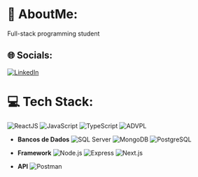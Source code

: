 # 💫 AboutMe:
 Full-stack programming student<br>


## 🌐 Socials:
[![LinkedIn](https://img.shields.io/badge/LinkedIn-%230077B5.svg?logo=linkedin&logoColor=white)](https://linkedin.com/in/https://www.linkedin.com/in/leonardo-siqueira-a342101a3/) 

# 💻 Tech Stack:
![ReactJS](https://img.shields.io/badge/-ReactJS-61DAFB?logo=react&logoColor=white)
![JavaScript](https://img.shields.io/badge/-JavaScript-F7DF1E?logo=javascript&logoColor=black)
![TypeScript](https://img.shields.io/badge/-TypeScript-007ACC?logo=typescript&logoColor=white)
![ADVPL](https://img.shields.io/badge/-ADVPL-00529B?logo=advpl&logoColor=white)
  
- **Bancos de Dados**
![SQL Server](https://img.shields.io/badge/-SQL%20Server-CC2927?logo=microsoft-sql-server&logoColor=white)
![MongoDB](https://img.shields.io/badge/-MongoDB-47A248?logo=mongodb&logoColor=white)
![PostgreSQL](https://img.shields.io/badge/-PostgreSQL-336791?logo=postgresql&logoColor=white)

- **Framework**
![Node.js](https://img.shields.io/badge/-Node.js-339933?logo=node.js&logoColor=white)
![Express](https://img.shields.io/badge/-Express-000000?logo=express&logoColor=white)
![Next.js](https://img.shields.io/badge/-Next.js-000000?logo=next.js&logoColor=white)

- **API**
![Postman](https://img.shields.io/badge/-Postman-FF6C37?logo=postman&logoColor=white)

